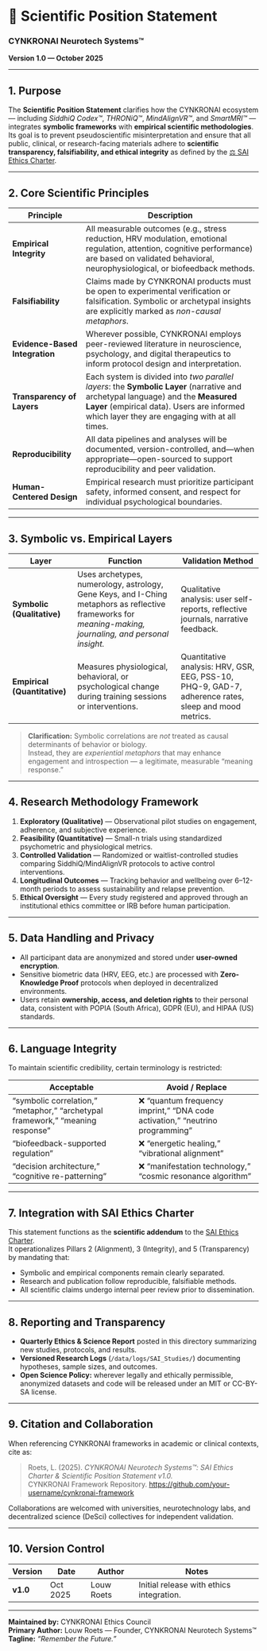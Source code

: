 # 📘 Scientific Position Statement  
### CYNKRONAI Neurotech Systems™  
**Version 1.0 — October 2025**

---

## 1. Purpose

The **Scientific Position Statement** clarifies how the CYNKRONAI ecosystem — including *SiddhiQ Codex™*, *THRONiQ™*, *MindAlignVR™*, and *SmartMRI™* — integrates **symbolic frameworks** with **empirical scientific methodologies**.  
Its goal is to prevent pseudoscientific misinterpretation and ensure that all public, clinical, or research-facing materials adhere to **scientific transparency, falsifiability, and ethical integrity** as defined by the [⚖️ SAI Ethics Charter](SAI_Ethics_Charter.md).

---

## 2. Core Scientific Principles

| Principle | Description |
|------------|--------------|
| **Empirical Integrity** | All measurable outcomes (e.g., stress reduction, HRV modulation, emotional regulation, attention, cognitive performance) are based on validated behavioral, neurophysiological, or biofeedback methods. |
| **Falsifiability** | Claims made by CYNKRONAI products must be open to experimental verification or falsification. Symbolic or archetypal insights are explicitly marked as *non-causal metaphors*. |
| **Evidence-Based Integration** | Wherever possible, CYNKRONAI employs peer-reviewed literature in neuroscience, psychology, and digital therapeutics to inform protocol design and interpretation. |
| **Transparency of Layers** | Each system is divided into *two parallel layers*: the **Symbolic Layer** (narrative and archetypal language) and the **Measured Layer** (empirical data). Users are informed which layer they are engaging with at all times. |
| **Reproducibility** | All data pipelines and analyses will be documented, version-controlled, and—when appropriate—open-sourced to support reproducibility and peer validation. |
| **Human-Centered Design** | Empirical research must prioritize participant safety, informed consent, and respect for individual psychological boundaries. |

---

## 3. Symbolic vs. Empirical Layers

| Layer | Function | Validation Method |
|--------|-----------|-------------------|
| **Symbolic (Qualitative)** | Uses archetypes, numerology, astrology, Gene Keys, and I-Ching metaphors as reflective frameworks for *meaning-making, journaling, and personal insight.* | Qualitative analysis: user self-reports, reflective journals, narrative feedback. |
| **Empirical (Quantitative)** | Measures physiological, behavioral, or psychological change during training sessions or interventions. | Quantitative analysis: HRV, GSR, EEG, PSS-10, PHQ-9, GAD-7, adherence rates, sleep and mood metrics. |

> **Clarification:** Symbolic correlations are *not* treated as causal determinants of behavior or biology.  
> Instead, they are *experiential metaphors* that may enhance engagement and introspection — a legitimate, measurable “meaning response.”

---

## 4. Research Methodology Framework

1. **Exploratory (Qualitative)** — Observational pilot studies on engagement, adherence, and subjective experience.  
2. **Feasibility (Quantitative)** — Small-n trials using standardized psychometric and physiological metrics.  
3. **Controlled Validation** — Randomized or waitlist-controlled studies comparing SiddhiQ/MindAlignVR protocols to active control interventions.  
4. **Longitudinal Outcomes** — Tracking behavior and wellbeing over 6–12-month periods to assess sustainability and relapse prevention.  
5. **Ethical Oversight** — Every study registered and approved through an institutional ethics committee or IRB before human participation.

---

## 5. Data Handling and Privacy

- All participant data are anonymized and stored under **user-owned encryption**.  
- Sensitive biometric data (HRV, EEG, etc.) are processed with **Zero-Knowledge Proof** protocols when deployed in decentralized environments.  
- Users retain **ownership, access, and deletion rights** to their personal data, consistent with POPIA (South Africa), GDPR (EU), and HIPAA (US) standards.

---

## 6. Language Integrity

To maintain scientific credibility, certain terminology is restricted:

| Acceptable | Avoid / Replace |
|-------------|----------------|
| “symbolic correlation,” “metaphor,” “archetypal framework,” “meaning response” | ❌ “quantum frequency imprint,” “DNA code activation,” “neutrino programming” |
| “biofeedback-supported regulation” | ❌ “energetic healing,” “vibrational alignment” |
| “decision architecture,” “cognitive re-patterning” | ❌ “manifestation technology,” “cosmic resonance algorithm” |

---

## 7. Integration with SAI Ethics Charter

This statement functions as the **scientific addendum** to the [SAI Ethics Charter](SAI_Ethics_Charter.md).  
It operationalizes Pillars 2 (Alignment), 3 (Integrity), and 5 (Transparency) by mandating that:
- Symbolic and empirical components remain clearly separated.  
- Research and publication follow reproducible, falsifiable methods.  
- All scientific claims undergo internal peer review prior to dissemination.

---

## 8. Reporting and Transparency

- **Quarterly Ethics & Science Report** posted in this directory summarizing new studies, protocols, and results.  
- **Versioned Research Logs** (`/data/logs/SAI_Studies/`) documenting hypotheses, sample sizes, and outcomes.  
- **Open Science Policy:** wherever legally and ethically permissible, anonymized datasets and code will be released under an MIT or CC-BY-SA license.

---

## 9. Citation and Collaboration

When referencing CYNKRONAI frameworks in academic or clinical contexts, cite as:

> Roets, L. (2025). *CYNKRONAI Neurotech Systems™: SAI Ethics Charter & Scientific Position Statement v1.0.*  
> CYNKRONAI Framework Repository. <https://github.com/your-username/cynkronai-framework>

Collaborations are welcomed with universities, neurotechnology labs, and decentralized science (DeSci) collectives for independent validation.

---

## 10. Version Control

| Version | Date | Author | Notes |
|----------|------|--------|-------|
| **v1.0** | Oct 2025 | Louw Roets | Initial release with ethics integration. |

---

**Maintained by:** CYNKRONAI Ethics Council  
**Primary Author:** Louw Roets — Founder, CYNKRONAI Neurotech Systems™  
**Tagline:** *“Remember the Future.”*
